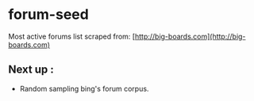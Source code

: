 forum-seed
==========

Most active forums list scraped from: [http://big-boards.com](http://big-boards.com)

## Next up : 
* Random sampling bing's forum corpus.